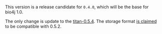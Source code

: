 This version is a release candidate for `0.4.0`, which will be the base for bio4j 1.0.

The only change is update to the [titan-0.5.4](http://s3.thinkaurelius.com/docs/titan/0.5.4/changelog.html). The storage format [is claimed](http://s3.thinkaurelius.com/docs/titan/0.5.4/upgrade.html) to be compatible with 0.5.2.
